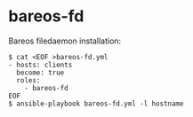 # bareos-fd
Bareos filedaemon installation:
```
$ cat <EOF >bareos-fd.yml
- hosts: clients
  become: true
  roles:
    - bareos-fd
EOF
$ ansible-playbook bareos-fd.yml -l hostname
```
